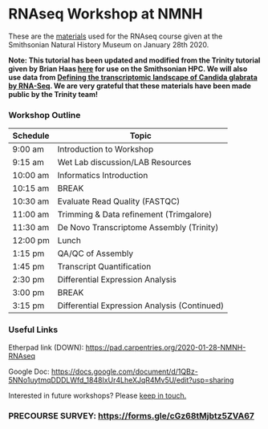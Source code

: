 # RNAseq Workshop at NMNH

These are the [materials](https://github.com/SmithsonianWorkshops/2020-01-28-NMNH-RNAseq/tree/master/Materials) used for the RNAseq course given at the Smithsonian Natural History Museum on January 28th 2020. 

**Note: This tutorial has been updated and modified from the Trinity tutorial given by Brian Haas [here](https://github.com/trinityrnaseq/KrumlovTrinityWorkshopJan2016/wiki/Home/e67c7a4ae4fe005866a56371ea29f15c79e8ccfb) for use on the Smithsonian HPC. We will also use data from [Defining the transcriptomic landscape of Candida glabrata by RNA-Seq](http://www.ncbi.nlm.nih.gov/pubmed/?term=25586221). We are very grateful that these materials have been made public by the Trinity team!**

### Workshop Outline

| Schedule  | Topic  |
|---|---|
|9:00 am |Introduction to Workshop   |
|9:15 am |Wet Lab discussion/LAB Resources  |
|10:00 am|Informatics Introduction   |
|10:15 am|BREAK  |
|10:30 am|Evaluate Read Quality (FASTQC)  |
|11:00 am|Trimming & Data refinement (Trimgalore)  |
|11:30 am|De Novo Transcriptome Assembly (Trinity)  |
|12:00 pm|Lunch  |
|1:15 pm |QA/QC of Assembly  |
|1:45 pm |Transcript Quantification  |
|2:30 pm |Differential Expression Analysis  |
|3:00 pm |BREAK  |
|3:15 pm |Differential Expression Analysis (Continued)  |

### Useful Links

Etherpad link (DOWN): https://pad.carpentries.org/2020-01-28-NMNH-RNAseq


Google Doc: https://docs.google.com/document/d/1QBz-5NNo1uytmqDDDLWfd_1848IxUr4LheXJqR4Mv5U/edit?usp=sharing


Interested in future workshops? Please [keep in touch.](keeping_in_touch.md)

### PRECOURSE SURVEY: https://forms.gle/cGz68tMjbtz5ZVA67
